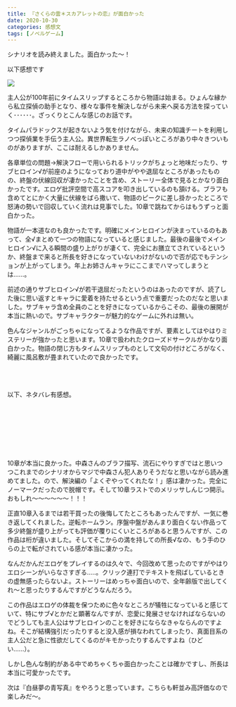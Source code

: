 ```yaml
---
title: 『さくらの雲＊スカアレットの恋』が面白かった
date: 2020-10-30
categories: 感想文
tags: [ノベルゲーム]
---
```



シナリオを読み終えました。面白かった～！

以下感想です

![](https://firebasestorage.googleapis.com/v0/b/hukurouo.appspot.com/o/image%2F000000003043_guswTad.jpg?alt=media&token=076a122a-e327-41ba-b754-d6d9e171e5e2)

主人公が100年前にタイムスリップするところから物語は始まる。ひょんな縁から私立探偵の助手となり、様々な事件を解決しながら未来へ戻る方法を探っていく･･････。ざっくりとこんな感じのお話です。

タイムパラドックスが起きないよう気を付けながら、未来の知識チートを利用しつつ探偵業を手伝う主人公。異世界転生ラノベっぽいところがあり中々きついものがありますが、ここは耐えるしかありません。

各章単位の問題→解決フローで用いられるトリックがちょっと地味だったり、サブヒロイン√が前座のようになっており道中がやや退屈なところがあったものの、終盤の伏線回収が凄かったことを含め、ストーリー全体で見るとかなり面白かったです。エロゲ批評空間で高スコアを叩き出しているのも頷ける。ブラフも含めてとにかく大量に伏線をばら撒いて、物語のピークに差し掛かったところで怒涛の勢いで回収していく流れは見事でした。10章で跳ねてからはもうずっと面白かった。

物語が一本道なのも良かったです。明確にメインヒロインが決まっているのもあって、全√まとめて一つの物語になっていると感じました。最後の最後でメインヒロイン√に入る瞬間の盛り上がりが凄くて、完全にお膳立てされているというか、終盤まで来ると所長を好きになっていないわけがないので否が応でもテンションが上がってしまう。年上お姉さんキャラにここまでハマってしまうとは......。

前述の通りサブヒロイン√が若干退屈だったというのはあったのですが、読了した後に思い返すとキャラに愛着を持たせるという点で重要だったのだなと思いました。サブキャラ含め全員のことを好きになっているからこその、最後の展開が本当に熱いので。サブキャラクターが魅力的なゲームに外れは無い。

色んなジャンルがごっちゃになってるような作品ですが、要素としてはやはりミステリーが強かったと思います。10章で扱われたクローズドサークルがかなり面白かった。物語の閉じ方もタイムスリップものとして文句の付けどころがなく、綺麗に風呂敷が畳まれていたので良かったです。

<br><br><br>
以下、ネタバレ有感想。
<br><br><br><br><br><br>
<br><br><br>
10章が本当に良かった。中森さんのブラフ描写、流石にやりすぎではと思いつつこれまでのシナリオからマジで中森さん犯人ありそうだなと思いながら読み進めてました。ので、解決編の「よくぞやってくれたな！」感は凄かった。完全にノーマークだったので脱帽です。そして10章ラストでのメリッサしんじつ開示。おもしれ～～～～～～！！！

正直10章入るまでは若干買ったの後悔してたところもあったんですが、一気に巻き返してくれました。逆転ホームラン。序盤中盤があんまり面白くない作品って多少終盤が盛り上がっても評価が覆りにくいところがあると思うんですが、この作品は桁が違いました。そしてそこからの満を持しての所長√なの、もう手のひらの上で転がされている感が本当に凄かった。

なんだかんだエロゲをプレイするのは久々で、今回改めて思ったのですがやはりエロシーンがいらなさすぎる.....。クリック連打でテキストを飛ばしているときの虚無感ったらないよ。ストーリーはめっちゃ面白いので、全年齢版で出してくれ～と思ったりするんですがどうなんだろう。

この作品はエロゲの体裁を保つために色々なところが犠牲になっていると感じていて、特にサブ√とかだと顕著なんですが、恋愛に発展させなければならないのでどうしても主人公はサブヒロインのことを好きにならなきゃならんのですよね。そこが結構強引だったりすると没入感が損なわれてしまったり、真面目系の主人公だと急に性欲だしてくるのがキモかったりするんですよね（ひどい......）。

しかし色んな制約がある中でめちゃくちゃ面白かったことは確かですし、所長は本当に可愛かったです。

次は『白昼夢の青写真』をやろうと思っています。こちらも軒並み高評価なので楽しみだ～。

